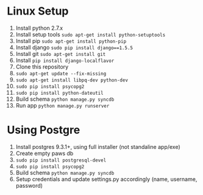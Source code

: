 Linux Setup
=====

1. Install python 2.7.x
1. Install setup tools `sudo apt-get install python-setuptools`
1. Install pip `sudo apt-get install python-pip`
1. Install django `sudo pip install django==1.5.5`
1. Install git `sudo apt-get install git`
1. Install `pip install django-localflavor`
1. Clone this repository
1. `sudo apt-get update --fix-missing`
1. `sudo apt-get install libpq-dev python-dev`
1. `sudo pip install psycopg2`
1. `sudo pip install python-dateutil`
1. Build schema `python manage.py syncdb`
1. Run app `python manage.py runserver` 

Using Postgre
=====
1. Install postgres 9.3.1+, using full installer (not standaline app/exe)
1. Create empty paws db
1. `sudo pip install postgresql-devel`
1. `sudo pip install psycopg2`
1. Build schema `python manage.py syncdb`
  1. Setup credentials and update settings.py accordingly (name, username, password) 
